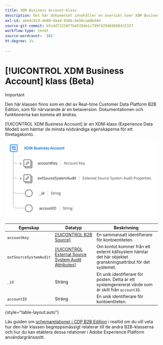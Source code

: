 ```yaml
---
title: XDM Business Account-klass
description: Det här dokumentet innehåller en översikt över XDM Business Account-klassen i Experience Data Model (XDM).
exl-id: abe4c919-a680-4aad-918e-6e56cae8bd4d
source-git-commit: b5cdd72238f7b4519de1c789f4294b9698415327
workflow-type: tm+mt
source-wordcount: '161'
ht-degree: 1%

---
```


# [!UICONTROL XDM Business Account] klass (Beta)

>[!IMPORTANT]
>
>Den här klassen finns som en del av Real-time Customer Data Platform B2B Edition, som för närvarande är en betaversion. Dokumentationen och funktionerna kan komma att ändras.

[!UICONTROL XDM Business Account] är en XDM-klass (Experience Data Model) som hämtar de minsta nödvändiga egenskaperna för ett företagskonto.

![](../../images/classes/b2b/business-account.png)

| Egenskap | Datatyp | Beskrivning |
| --- | --- | --- |
| `accountKey` | [[!UICONTROL B2B Source]](../../data-types/b2b-source.md) | En sammansatt identifierare för kontoentiteten. |
| `extSourceSystemAudit` | [[!UICONTROL External Source System Audit Attributes]](../../data-types/external-source-system-audit-attributes.md) | Om kontot kommer från ett externt källsystem hämtar det här objektet granskningsattribut för det systemet. |
| `_id` | Sträng | En unik identifierare för posten. Detta är ett systemgenererat värde som är skilt från `accountID`. |
| `accountID` | Sträng | En unik identifierare för kontoentiteten. |

{style=&quot;table-layout:auto&quot;}

Läs guiden om [schemarelationer i CDP B2B Edition](../../tutorials/relationship-b2b.md) i realtid om du vill veta hur den här klassen begreppsmässigt relaterar till de andra B2B-klasserna och hur du kan etablera dessa relationer i Adobe Experience Platform användargränssnitt.
